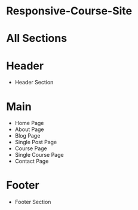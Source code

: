 # Responsive-Course-Site

# All Sections
# Header
- Header Section
# Main
- Home Page
- About Page
- Blog Page
- Single Post Page
- Course Page
- Single Course Page
- Contact Page
# Footer
- Footer Section